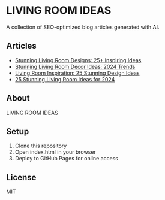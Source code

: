 # LIVING ROOM IDEAS

A collection of SEO-optimized blog articles generated with AI.

## Articles

- [Stunning Living Room Designs: 25+ Inspiring Ideas](articles/stunning-living-room-designs-25-inspiring-ideas.html)
- [Stunning Living Room Decor Ideas: 2024 Trends](articles/stunning-living-room-decor-ideas-2024-trends.html)
- [Living Room Inspiration: 25 Stunning Design Ideas](articles/living-room-inspiration-25-stunning-design-ideas.html)
- [25 Stunning Living Room Ideas for 2024](articles/25-stunning-living-room-ideas-for-2024.html)

## About

LIVING ROOM IDEAS

## Setup

1. Clone this repository
2. Open index.html in your browser
3. Deploy to GitHub Pages for online access

## License

MIT
